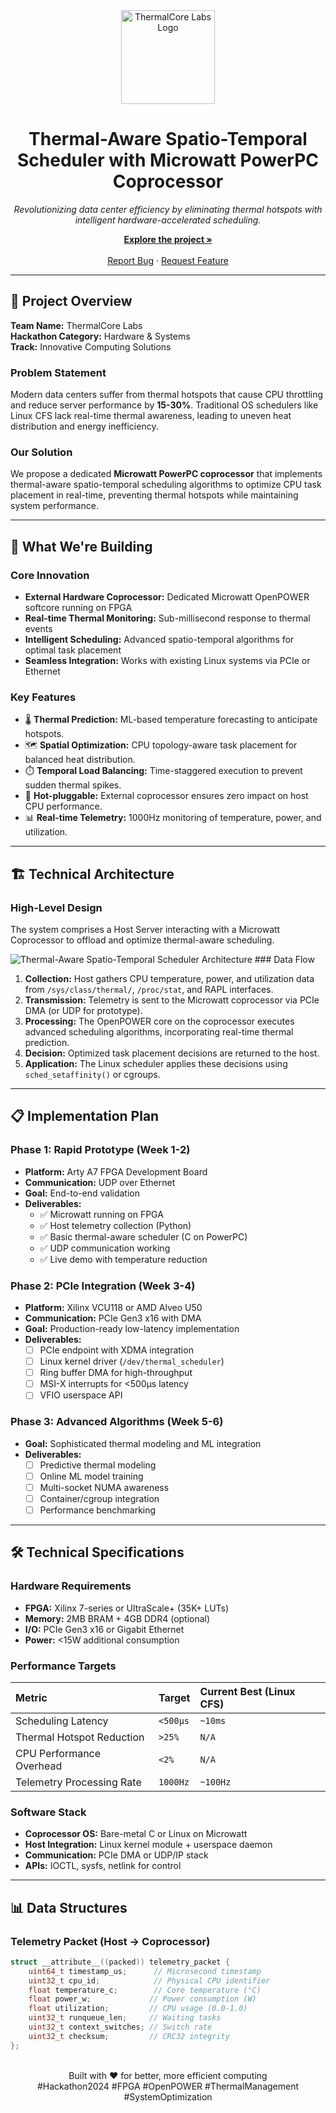 <div align="center">
  <img src="https://i.imgur.com/your-logo-here.png" alt="ThermalCore Labs Logo" width="150" height="150"> <h1>Thermal-Aware Spatio-Temporal Scheduler with Microwatt PowerPC Coprocessor</h1>
  <p>
    <i>Revolutionizing data center efficiency by eliminating thermal hotspots with intelligent hardware-accelerated scheduling.</i>
  </p>

  <p align="center">
    <a href="#about-the-project"><strong>Explore the project »</strong></a>
    <br />
    <br />
    <a href="https://github.com/ThermalCoreLabs/thermal-scheduler/issues">Report Bug</a>
    ·
    <a href="https://github.com/ThermalCoreLabs/thermal-scheduler/issues">Request Feature</a>
  </p>
</div>

---

## 🚀 Project Overview

**Team Name:** ThermalCore Labs  
**Hackathon Category:** Hardware & Systems  
**Track:** Innovative Computing Solutions

### Problem Statement

Modern data centers suffer from thermal hotspots that cause CPU throttling and reduce server performance by **15-30%**. Traditional OS schedulers like Linux CFS lack real-time thermal awareness, leading to uneven heat distribution and energy inefficiency.

### Our Solution

We propose a dedicated **Microwatt PowerPC coprocessor** that implements thermal-aware spatio-temporal scheduling algorithms to optimize CPU task placement in real-time, preventing thermal hotspots while maintaining system performance.

---

## 🎯 What We're Building

### Core Innovation

* **External Hardware Coprocessor:** Dedicated Microwatt OpenPOWER softcore running on FPGA
* **Real-time Thermal Monitoring:** Sub-millisecond response to thermal events
* **Intelligent Scheduling:** Advanced spatio-temporal algorithms for optimal task placement
* **Seamless Integration:** Works with existing Linux systems via PCIe or Ethernet

### Key Features

* 🌡️ **Thermal Prediction:** ML-based temperature forecasting to anticipate hotspots.
* 🗺️ **Spatial Optimization:** CPU topology-aware task placement for balanced heat distribution.
* ⏱️ **Temporal Load Balancing:** Time-staggered execution to prevent sudden thermal spikes.
* 🔌 **Hot-pluggable:** External coprocessor ensures zero impact on host CPU performance.
* 📊 **Real-time Telemetry:** 1000Hz monitoring of temperature, power, and utilization.

---

## 🏗️ Technical Architecture

### High-Level Design

The system comprises a Host Server interacting with a Microwatt Coprocessor to offload and optimize thermal-aware scheduling.

![Thermal-Aware Spatio-Temporal Scheduler Architecture](https://i.imgur.com/h5HjT20.png) ### Data Flow

1.  **Collection:** Host gathers CPU temperature, power, and utilization data from `/sys/class/thermal/`, `/proc/stat`, and RAPL interfaces.
2.  **Transmission:** Telemetry is sent to the Microwatt coprocessor via PCIe DMA (or UDP for prototype).
3.  **Processing:** The OpenPOWER core on the coprocessor executes advanced scheduling algorithms, incorporating real-time thermal prediction.
4.  **Decision:** Optimized task placement decisions are returned to the host.
5.  **Application:** The Linux scheduler applies these decisions using `sched_setaffinity()` or cgroups.

---

## 📋 Implementation Plan

### Phase 1: Rapid Prototype (Week 1-2)

* **Platform:** Arty A7 FPGA Development Board
* **Communication:** UDP over Ethernet
* **Goal:** End-to-end validation
* **Deliverables:**
    * ✅ Microwatt running on FPGA
    * ✅ Host telemetry collection (Python)
    * ✅ Basic thermal-aware scheduler (C on PowerPC)
    * ✅ UDP communication working
    * ✅ Live demo with temperature reduction

### Phase 2: PCIe Integration (Week 3-4)

* **Platform:** Xilinx VCU118 or AMD Alveo U50
* **Communication:** PCIe Gen3 x16 with DMA
* **Goal:** Production-ready low-latency implementation
* **Deliverables:**
    * [ ] PCIe endpoint with XDMA integration
    * [ ] Linux kernel driver (`/dev/thermal_scheduler`)
    * [ ] Ring buffer DMA for high-throughput
    * [ ] MSI-X interrupts for <500μs latency
    * [ ] VFIO userspace API

### Phase 3: Advanced Algorithms (Week 5-6)

* **Goal:** Sophisticated thermal modeling and ML integration
* **Deliverables:**
    * [ ] Predictive thermal modeling
    * [ ] Online ML model training
    * [ ] Multi-socket NUMA awareness
    * [ ] Container/cgroup integration
    * [ ] Performance benchmarking

---

## 🛠️ Technical Specifications

### Hardware Requirements

* **FPGA:** Xilinx 7-series or UltraScale+ (35K+ LUTs)
* **Memory:** 2MB BRAM + 4GB DDR4 (optional)
* **I/O:** PCIe Gen3 x16 or Gigabit Ethernet
* **Power:** <15W additional consumption

### Performance Targets

| Metric                       | Target     | Current Best (Linux CFS) |
| :--------------------------- | :--------- | :----------------------- |
| Scheduling Latency           | `<500μs`    | `~10ms`                  |
| Thermal Hotspot Reduction    | `>25%`     | `N/A`                    |
| CPU Performance Overhead     | `<2%`      | `N/A`                    |
| Telemetry Processing Rate    | `1000Hz`   | `~100Hz`                 |

### Software Stack

* **Coprocessor OS:** Bare-metal C or Linux on Microwatt
* **Host Integration:** Linux kernel module + userspace daemon
* **Communication:** PCIe DMA or UDP/IP stack
* **APIs:** IOCTL, sysfs, netlink for control

---

## 📊 Data Structures

### Telemetry Packet (Host → Coprocessor)

```c
struct __attribute__((packed)) telemetry_packet {
    uint64_t timestamp_us;      // Microsecond timestamp
    uint32_t cpu_id;            // Physical CPU identifier
    float temperature_c;        // Core temperature (°C)
    float power_w;             // Power consumption (W)
    float utilization;         // CPU usage (0.0-1.0)
    uint32_t runqueue_len;     // Waiting tasks
    uint32_t context_switches; // Switch rate
    uint32_t checksum;         // CRC32 integrity
};
```
<br>
<div align="center">
Built with ❤️ for better, more efficient computing
<br>
#Hackathon2024 #FPGA #OpenPOWER #ThermalManagement #SystemOptimization
</div>
